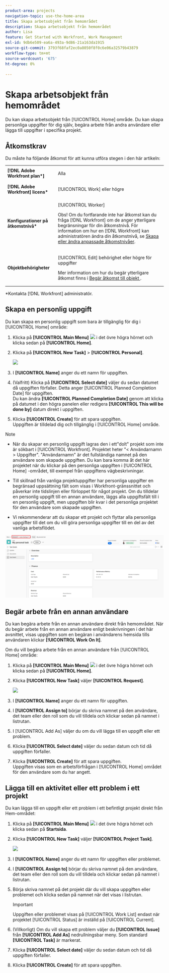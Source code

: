 ```yaml
---
product-area: projects
navigation-topic: use-the-home-area
title: Skapa arbetsobjekt från hemområdet
description: Skapa arbetsobjekt från hemområdet
author: Lisa
feature: Get Started with Workfront, Work Management
exl-id: 9db6e509-ea6a-493a-9d86-21a163da1915
source-git-commit: 3793f68faf2ec0a8050f8f0c6e06a32579b43879
workflow-type: tm+mt
source-wordcount: '675'
ht-degree: 0%

---
```


# Skapa arbetsobjekt från hemområdet

<!--
<p data-mc-conditions="QuicksilverOrClassic.Draft mode">(NOTE: From Courtney: Need to rename)</p>
-->

Du kan skapa arbetsobjekt från [!UICONTROL Home] område. Du kan skapa personliga uppgifter för dig själv, begära arbete från andra användare eller lägga till uppgifter i specifika projekt.

## Åtkomstkrav

Du måste ha följande åtkomst för att kunna utföra stegen i den här artikeln:

<table style="table-layout:auto"> 
 <col> 
 <col> 
 <tbody> 
  <tr> 
   <td role="rowheader"><strong>[!DNL Adobe Workfront plan*]</strong></td> 
   <td> <p>Alla</p> </td> 
  </tr> 
  <tr> 
   <td role="rowheader"><strong>[!DNL Adobe Workfront] licens*</strong></td> 
   <td> <p>[!UICONTROL Work] eller högre</p> </td> 
  </tr> 
  <tr> 
   <td role="rowheader"><strong>Konfigurationer på åtkomstnivå*</strong></td> 
   <td> <p>[!UICONTROL Worker]</p> <p>Obs! Om du fortfarande inte har åtkomst kan du fråga [!DNL Workfront] om de anger ytterligare begränsningar för din åtkomstnivå. För information om hur en [!DNL Workfront] kan administratören ändra din åtkomstnivå, se <a href="../../../administration-and-setup/add-users/configure-and-grant-access/create-modify-access-levels.md" class="MCXref xref">Skapa eller ändra anpassade åtkomstnivåer</a>.</p> </td> 
  </tr> 
  <tr> 
   <td role="rowheader"><strong>Objektbehörigheter</strong></td> 
   <td> <p>[!UICONTROL Edit] behörighet eller högre för uppgifter</p> <p>Mer information om hur du begär ytterligare åtkomst finns i <a href="../../../workfront-basics/grant-and-request-access-to-objects/request-access.md" class="MCXref xref">Begär åtkomst till objekt </a>.</p> </td> 
  </tr> 
 </tbody> 
</table>

&#42;Kontakta [!DNL Workfront] administratör.

## Skapa en personlig uppgift

Du kan skapa en personlig uppgift som bara är tillgänglig för dig i [!UICONTROL Home] område:

1. Klicka på **[!UICONTROL Main Menu]** ![](assets/main-menu-icon.png) i det övre högra hörnet och klicka sedan på **[!UICONTROL Home]**.
1. Klicka på **[!UICONTROL New Task]** > **[!UICONTROL Personal]**.

   ![](assets/creating-work-items-new-task-personal-nwe-350x228.png)

1. I **[!UICONTROL Name]** anger du ett namn för uppgiften.
1. (Valfritt) Klicka på **[!UICONTROL Select date]** väljer du sedan datumet då uppgiften förfaller. Detta anger [!UICONTROL Planned Completion Date] för uppgiften.\
   Du kan ändra **[!UICONTROL Planned Completion Date]** genom att klicka på datumet i den högra panelen eller redigera **[!UICONTROL This will be done by]** datum direkt i uppgiften.

1. Klicka **[!UICONTROL Create]** för att spara uppgiften.\
   Uppgiften är tilldelad dig och tillgänglig i [!UICONTROL Home] område.

>[!NOTE]
>
>* När du skapar en personlig uppgift lagras den i ett&quot;dolt&quot; projekt som inte är sökbart i [!UICONTROL Workfront]. Projektet heter &quot;&lt; Användarnamn > Uppgifter&quot;. &quot;Användarnamn&quot; är det fullständiga namnet på den användare som skapade uppgiften. Du kan bara komma åt det här projektet när du klickar på den personliga uppgiften i [!UICONTROL Home] -området, till exempel från uppgiftens vägbeskrivningar.
>
>* Till skillnad från vanliga projektuppgifter har personliga uppgifter en begränsad uppsättning fält som visas i Workfront-gränssnittet och påverkar inte tidslinjen eller förloppet för något projekt. Om du tilldelar en personlig uppgift till en annan användare, läggs alla uppgiftsfält till i en personlig uppgift, men uppgiften blir kvar i det personliga projektet för den användare som skapade uppgiften.
>
>* Vi rekommenderar att du skapar ett projekt och flyttar alla personliga uppgifter till det om du vill göra personliga uppgifter till en del av det vanliga arbetsflödet.
>
> ![[!UICONTROL Project for personal tasks]](assets/createworkitems-personal--project-350x105.png)

## Begär arbete från en annan användare

Du kan begära arbete från en annan användare direkt från hemområdet. När du begär arbete från en annan användare enligt beskrivningen i det här avsnittet, visas uppgiften som en begäran i användarens hemsida tills användaren klickar **[!UICONTROL Work On It]**.

Om du vill begära arbete från en annan användare från [!UICONTROL Home] område:

1. Klicka på **[!UICONTROL Main Menu]** ![](assets/main-menu-icon.png) i det övre högra hörnet och klicka sedan på **[!UICONTROL Home]**.
1. Klicka **[!UICONTROL New Task]** väljer **[!UICONTROL Request]**.

   ![](assets/creating-work-items-new-task-request-nwe-350x283.png)

1. I **[!UICONTROL Name]** anger du ett namn för uppgiften.
1. I **[!UICONTROL Assign to]** börjar du skriva namnet på den användare, det team eller den roll som du vill tilldela och klickar sedan på namnet i listrutan.
1. I [!UICONTROL Add As] väljer du om du vill lägga till en uppgift eller ett problem.
1. Klicka **[!UICONTROL Select date]** väljer du sedan datum och tid då uppgiften förfaller.
1. Klicka **[!UICONTROL Create]** för att spara uppgiften.\
   Uppgiften visas som en arbetsförfrågan i [!UICONTROL Home] området för den användare som du har angett.

## Lägga till en aktivitet eller ett problem i ett projekt

Du kan lägga till en uppgift eller ett problem i ett befintligt projekt direkt från Hem-området:

1. Klicka på **[!UICONTROL Main Menu]** ![](assets/main-menu-icon.png) i det övre högra hörnet och klicka sedan på **Startsida**.
1. Klicka **[!UICONTROL New Task]** väljer **[!UICONTROL Project Task]**.

   ![](assets/creating-work-items-new-project-task-nwe-350x358.png)

1. I **[!UICONTROL Name]** anger du ett namn för uppgiften eller problemet.
1. I **[!UICONTROL Assign to]** börjar du skriva namnet på den användare, det team eller den roll som du vill tilldela och klickar sedan på namnet i listrutan.
1. Börja skriva namnet på det projekt där du vill skapa uppgiften eller problemet och klicka sedan på namnet när det visas i listrutan.

   >[!IMPORTANT]
   >
   >Uppgiften eller problemet visas på [!UICONTROL Work List] endast när projektet [!UICONTROL Status] är inställd på [!UICONTROL Current].

1. (Villkorligt) Om du vill skapa ett problem väljer du **[!UICONTROL Issue]** från **[!UICONTROL Add As]** nedrullningsbar meny. Som standard **[!UICONTROL Task]** är markerat.

1. Klicka **[!UICONTROL Select date]** väljer du sedan datum och tid då uppgiften förfaller.
1. Klicka **[!UICONTROL Create]** för att spara uppgiften.

